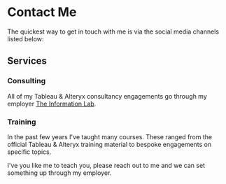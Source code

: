 # Contact Me

The quickest way to get in touch with me is via the social media channels listed below:

<LogoIconList />

## Services

### Consulting

All of my Tableau & Alteryx consultancy engagements go through my employer [The Information Lab](https://www.theinformationlab.co.uk).

### Training

In the past few years I've taught many courses. These ranged from the official Tableau & Alteryx training material to bespoke engagements on specific topics.

I've you like me to teach you, please reach out to me and we can set something up through my employer.
